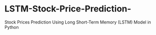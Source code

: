 # LSTM-Stock-Price-Prediction-
Stock Prices Prediction Using Long Short-Term Memory (LSTM) Model in Python
